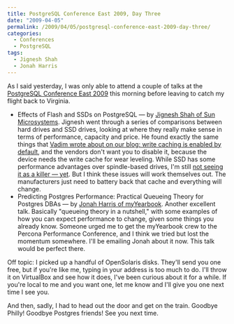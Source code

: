 ```yaml
---
title: PostgreSQL Conference East 2009, Day Three
date: "2009-04-05"
permalink: /2009/04/05/postgresql-conference-east-2009-day-three/
categories:
  - Conferences
  - PostgreSQL
tags:
  - Jignesh Shah
  - Jonah Harris
---
```

As I said yesterday, I was only able to attend a couple of talks at the [PostgreSQL Conference East 2009][1] this morning before leaving to catch my flight back to Virginia.

*   Effects of Flash and SSDs on PostgreSQL &#8212; by [Jignesh Shah of Sun Microsystems][2]. Jignesh went through a series of comparisons between hard drives and SSD drives, looking at where they really make sense in terms of performance, capacity and price. He found exactly the same things that [Vadim wrote about on our blog: write caching is enabled by default][3], and the vendors don't want you to disable it, because the device needs the write cache for wear leveling. While SSD has some performance advantages over spindle-based drives, I'm still [not seeing it as a killer &#8212; yet][4]. But I think these issues will work themselves out. The manufacturers just need to battery back that cache and everything will change.
*   Predicting Postgres Performance: Practical Queueing Theory for Postgres DBAs &#8212; by [Jonah Harris of myYearbook][5]. Another excellent talk. Basically "queueing theory in a nutshell," with some examples of how you can expect performance to change, given some things you already know. Someone urged me to get the myYearbook crew to the Percona Performance Conference, and I think we tried but lost the momentum somewhere. I'll be emailing Jonah about it now. This talk would be perfect there.

Off topic: I picked up a handful of OpenSolaris disks. They'll send you one free, but if you're like me, typing in your address is too much to do. I'll throw it on VirtualBox and see how it does, I've been curious about it for a while. If you're local to me and you want one, let me know and I'll give you one next time I see you.

And then, sadly, I had to head out the door and get on the train. Goodbye Philly! Goodbye Postgres friends! See you next time.

 [1]: http://www.postgresqlconference.org/2009/east/
 [2]: http://blogs.sun.com/jkshah/
 [3]: http://www.mysqlperformanceblog.com/2009/03/02/ssd-xfs-lvm-fsync-write-cache-barrier-and-lost-transactions/
 [4]: http://www.amazon.com/Innovators-Dilemma-Revolutionary-Business-Essentials/dp/0060521996?tag=xaprb-20
 [5]: http://www.myyearbook.com/

